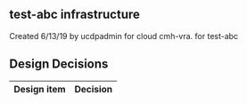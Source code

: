 ## test-abc infrastructure

Created 6/13/19 by ucdpadmin for cloud cmh-vra. for test-abc


## Design Decisions
| Design item                | Decision|
| :----------------------------------- | :--------------------------------------------------------------------------------|
